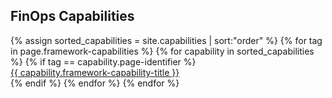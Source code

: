 <div class="bg-gray-200 p-4 rounded-md my-8"> 
  <h2 class="mt-2 mb-4 ml-2">FinOps Capabilities</h2>
  <div class="flex flex-col md:flex-row flex-wrap items-stretch">
  {% assign sorted_capabilities = site.capabilities | sort:"order" %}
  {% for tag in page.framework-capabilities %}
    {% for capability in sorted_capabilities %}
        {% if tag == capability.page-identifier %}
        <div class="md:w-1/2 flex items-stretch">
          <div class="m-2 w-full bg-white flex space-x-6 border-solid border-gray-200 border rounded-lg shadow-sm hover:border-green-500  transition transform duration-200">
            <a class="text-base font-medium p-2 pl-4 block w-full text-gray-800" href="{{ capability.url }}">{{ capability.framework-capability-title }}</a>
          </div>
        </div>
      {% endif %}
    {% endfor %}
  {% endfor %}
  </div>
</div>
